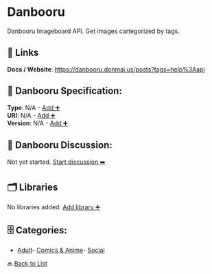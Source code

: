 # Danbooru

Danbooru Imageboard API. Get images cartegorized by tags.

##  🔗 Links
**Docs / Website**: https://danbooru.donmai.us/posts?tags=help%3Aapi

## 🧬 Danbooru Specification:
**Type**: N/A - [Add ➕](https://github.com/apis-list/apis-list/edit/main/apis.yaml#L4606)  
**URI**: N/A - [Add ➕](https://github.com/apis-list/apis-list/edit/main/apis.yaml#L4606)  
**Version**: N/A - [Add ➕](https://github.com/apis-list/apis-list/edit/main/apis.yaml#L4606)

## 💬 Danbooru Discussion:
Not yet started. [Start discussion ➡️](https://github.com/apis-list/apis-list/discussions/new)

## 🗂️ Libraries

No libraries added. [Add library ➕](https://github.com/apis-list/apis-list/edit/main/apis.yaml#L4606)    


## 🗄️ Categories:
- [Adult](https://github.com/apis-list/apis-list#adult-)- [Comics & Anime](https://github.com/apis-list/apis-list#comics--anime-)- [Social](https://github.com/apis-list/apis-list#social-)

🔙  [Back to List](https://github.com/apis-list/apis-list)
